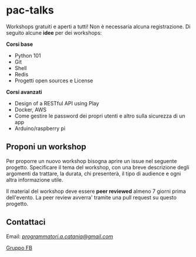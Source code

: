 # pac-talks

Workshops gratuiti e aperti a tutti! Non è necessaria alcuna registrazione.
Di seguito alcune **idee** per dei workshops:

**Corsi base**
* Python 101
* Git
* Shell
* Redis
* Progetti open sources e License

**Corsi avanzati**
* Design of a RESTful API using Play
* Docker, AWS
* Come gestire le password dei propri utenti e altro sulla sicurezza di un app
* Arduino/raspberry pi

## Proponi un workshop

Per proporre un nuovo workshop bisogna aprire un issue nel seguente progetto.
Specificare il tema del workshop, con una breve descrizione degli argomenti da trattare, la durata, chi presenterà, il tipo di audience e ogni altra informazione utile. 

Il material del workshop deve essere **peer reviewed** almeno 7 giorni prima dell'evento. La peer review avverra' tramite una pull request su questo progetto.

## Contattaci
Email: *programmatori.a.catania@gmail.com*

[Gruppo FB](https://www.facebook.com/groups/programmatoriCatania/)
